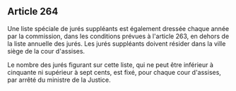 Article 264
----
Une liste spéciale de jurés suppléants est également dressée chaque année par la
commission, dans les conditions prévues à l'article 263, en dehors de la liste
annuelle des jurés. Les jurés suppléants doivent résider dans la ville siège de
la cour d'assises.

Le nombre des jurés figurant sur cette liste, qui ne peut être inférieur à
cinquante ni supérieur à sept cents, est fixé, pour chaque cour d'assises, par
arrêté du ministre de la Justice.
